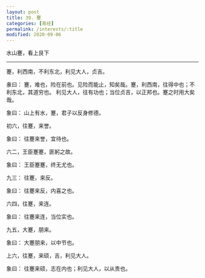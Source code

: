 ```yaml
---
layout: post
title: 39. 蹇
categories: [易经]
permalink: /interests/:title
modified: 2020-09-06
---
```


水山蹇，看上艮下

---

蹇，利西南，不利东北，利见大人，贞吉。

彖曰： 蹇，难也，险在前也。见险而能止，知矣哉。蹇，利西南，往得中也；不利东北，其道穷也。
利见大人，往有功也；当位贞吉，以正邦也。蹇之时用大矣哉。

象曰： 山上有水，蹇，君子以反身修德。

初六，往蹇，来誉。

象曰： 往蹇来誉，宜待也。

六二，王臣蹇蹇，匪躬之故。

象曰： 王臣蹇蹇，终无尤也。

九三： 往蹇，来反。

象曰： 往蹇来反，内喜之也。

六四，往蹇，来连。

象曰： 往蹇来连，当位实也。

九五，大蹇，朋来。

象曰： 大蹇朋来，以中节也。

上六，往蹇，来硕，吉，利见大人。

象曰： 往蹇来硕，志在内也；利见大人，以从贵也。
